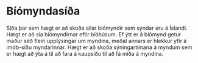 # Bíómyndasíða

Síða þar sem hægt er að skoða allar bíómyndir sem sýndar eru á Íslandi. Hægt er að sía bíómyndirnar eftir bíóhúsum. Ef ýtt er á bíómynd getur maður séð fleiri upplýsingar um myndina, meðal annars er hlekkur yfir á imdb-síðu myndarinnar. Hægt er að skoða sýningartímana á myndum sem er hægt að ýta á til að fara á kaupsíðu til að fá miða á myndina.